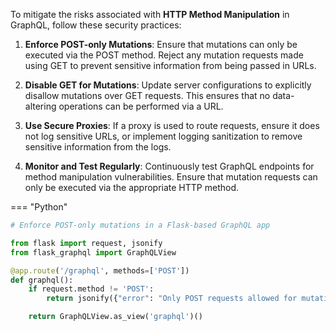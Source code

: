 To mitigate the risks associated with **HTTP Method Manipulation** in GraphQL, follow these security practices:

1. **Enforce POST-only Mutations**: Ensure that mutations can only be executed via the POST method. Reject any mutation requests made using GET to prevent sensitive information from being passed in URLs.
  
2. **Disable GET for Mutations**: Update server configurations to explicitly disallow mutations over GET requests. This ensures that no data-altering operations can be performed via a URL.

3. **Use Secure Proxies**: If a proxy is used to route requests, ensure it does not log sensitive URLs, or implement logging sanitization to remove sensitive information from the logs.

4. **Monitor and Test Regularly**: Continuously test GraphQL endpoints for method manipulation vulnerabilities. Ensure that mutation requests can only be executed via the appropriate HTTP method.

=== "Python"
```python
# Enforce POST-only mutations in a Flask-based GraphQL app

from flask import request, jsonify
from flask_graphql import GraphQLView

@app.route('/graphql', methods=['POST'])
def graphql():
    if request.method != 'POST':
        return jsonify({"error": "Only POST requests allowed for mutations"}), 405

    return GraphQLView.as_view('graphql')()
```
